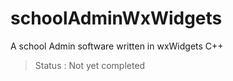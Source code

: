 # schoolAdminWxWidgets
A school Admin software written in wxWidgets C++ 

> Status : Not yet completed

